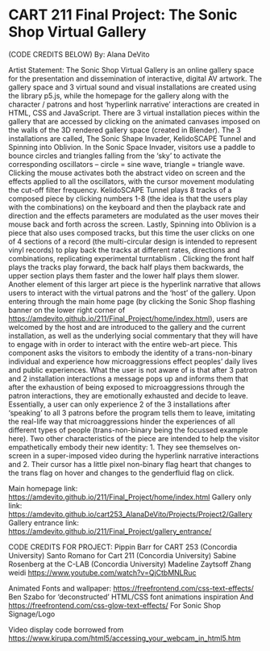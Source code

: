 # CART 211 Final Project: The Sonic Shop Virtual Gallery

(CODE CREDITS BELOW)
By: Alana DeVito

Artist Statement:
The Sonic Shop Virtual Gallery is an online gallery space for the presentation and dissemination of interactive, digital AV artwork. The gallery space and 3 virtual sound and visual installations are created using the library p5.js, while the homepage for the gallery along with the character / patrons and host ‘hyperlink narrative’ interactions are created in HTML, CSS and JavaScript. There are 3 virtual installation pieces within the gallery that are accessed by clicking on the animated canvases imposed on the walls of the 3D rendered gallery space (created in Blender). The 3 installations are called, The Sonic Shape Invader, KelidoSCAPE Tunnel and Spinning into Oblivion. In the Sonic Space Invader, visitors use a paddle to bounce circles and triangles falling from the ‘sky’ to activate the corresponding oscillators – circle = sine wave, triangle = triangle wave. Clicking the mouse activates both the abstract video on screen and the effects applied to all the oscillators, with the cursor movement modulating the cut-off filter frequency. KelidoSCAPE Tunnel plays 8 tracks of a composed piece by clicking numbers 1-8 (the idea is that the users play with the combinations) on the keyboard and then the playback rate and direction and the effects parameters are modulated as the user moves their mouse back and forth across the screen. Lastly, Spinning into Oblivion is a piece that also uses composed tracks, but this time the user clicks on one of 4 sections of a record (the multi-circular design is intended to represent vinyl records) to play back the tracks at different rates, directions and combinations, replicating experimental turntablism . Clicking the front half plays the tracks play forward, the back half plays them backwards, the upper section plays them faster and the lower half plays them slower.
Another element of this larger art piece is the hyperlink narrative that allows users to interact with the virtual patrons and the ‘host’ of the gallery. Upon entering through the main home page (by clicking the Sonic Shop flashing banner on the lower right corner of https://amdevito.github.io/211/Final_Project/home/index.html), users are welcomed by the host and are introduced to the gallery and the current installation, as well as the underlying social commentary that they will have to engage with in order to interact with the entire web-art piece. This component asks the visitors to embody the identity of a trans-non-binary individual and experience how microaggressions effect peoples’ daily lives and public experiences. What the user is not aware of is that after 3 patron and 2 installation interactions a message pops up and informs them that after the exhaustion of being exposed to microaggressions through the patron interactions, they are emotionally exhausted and decide to leave. Essentially, a user can only experience 2 of the 3 installations after ‘speaking’ to all 3 patrons before the program tells them to leave, imitating the real-life way that microaggressions hinder the experiences of all different types of people (trans-non-binary being the focussed example here). Two other characteristics of the piece are intended to help the visitor empathetically embody their new identity: 1. They see themselves on-screen in a super-imposed video during the hyperlink narrative interactions and 2. Their cursor has a little pixel non-binary flag heart that changes to the trans flag on hover and changes to the genderfluid flag on click.

Main homepage link: https://amdevito.github.io/211/Final_Project/home/index.html
Gallery only link: https://amdevito.github.io/cart253_AlanaDeVito/Projects/Project2/Gallery
Gallery entrance link: https://amdevito.github.io/211/Final_Project/gallery_entrance/

CODE CREDITS FOR PROJECT:
Pippin Barr for CART 253 (Concordia University)
Santo Romano for Cart 211 (Concordia University)
Sabine Rosenberg at the C-LAB (Concordia University)
Madeline Zaytsoff
Zhang weidi https://www.youtube.com/watch?v=QjCtbMNLRuc

Animated Fonts and wallpaper:
https://freefrontend.com/css-text-effects/
Ben Szabo for ‘deconstructed’ HTML/CSS font animations inspiration
And
https://freefrontend.com/css-glow-text-effects/
For Sonic Shop Signage/Logo

Video display code borrowed from https://www.kirupa.com/html5/accessing_your_webcam_in_html5.htm
